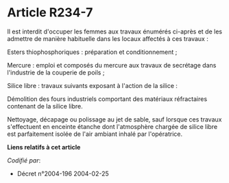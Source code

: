 # Article R234-7

Il est interdit d'occuper les femmes aux travaux énumérés ci-après et de les admettre de manière habituelle dans les locaux
affectés à ces travaux :

Esters thiophosphoriques : préparation et conditionnement ;

Mercure : emploi et composés du mercure aux travaux de secrétage dans l'industrie de la couperie de poils ;

Silice libre : travaux suivants exposant à l'action de la silice :

Démolition des fours industriels comportant des matériaux réfractaires contenant de la silice libre.

Nettoyage, décapage ou polissage au jet de sable, sauf lorsque ces travaux s'effectuent en enceinte étanche dont l'atmosphère
chargée de silice libre est parfaitement isolée de l'air ambiant inhalé par l'opératrice.

**Liens relatifs à cet article**

_Codifié par_:

  - Décret n°2004-196 2004-02-25
